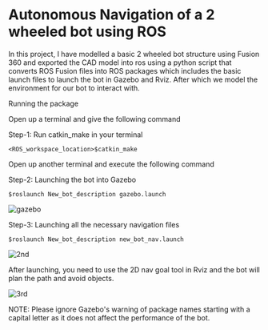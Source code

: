 # Autonomous Navigation of a 2 wheeled bot using ROS


In this project, I have modelled a basic 2 wheeled bot structure using Fusion 360 and exported the CAD model into ros using a python script that converts ROS Fusion files into ROS packages which includes the basic launch files to launch the bot in Gazebo and Rviz. After which we model the environment for our bot to interact with.

Running the package 

Open up a terminal and give the following command



Step-1: Run catkin_make in your terminal 

```
<ROS_workspace_location>$catkin_make
```

Open up another terminal and execute the following command 

Step-2: Launching the bot into Gazebo

```
$roslaunch New_bot_description gazebo.launch
```

![gazebo](https://user-images.githubusercontent.com/67633494/148681401-9867a560-8426-4735-a6a6-0d683127e403.png)


Step-3: Launching all the necessary navigation files

```
$roslaunch New_bot_description new_bot_nav.launch
```

![2nd](https://user-images.githubusercontent.com/67633494/148681587-3b76f35e-c3fd-489e-9c02-5a868303c906.png)


After launching, you need to use the 2D nav goal tool in Rviz and the bot will plan the path and avoid objects. 

![3rd](https://user-images.githubusercontent.com/67633494/148681745-8015f411-48e5-4c75-997c-ed010cfddc34.png)
  

NOTE: Please ignore Gazebo's warning of package names starting with a capital letter as it does not affect the performance of the bot. 


